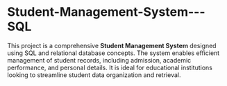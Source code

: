 # Student-Management-System---SQL
This project is a comprehensive **Student Management System** designed using SQL and relational database concepts. The system enables efficient management of student records, including admission, academic performance, and personal details. It is ideal for educational institutions looking to streamline student data organization and retrieval.
